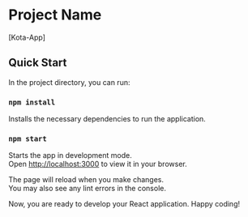 # Project Name

[Kota-App]

## Quick Start

In the project directory, you can run:

### `npm install`

Installs the necessary dependencies to run the application.

### `npm start`

Starts the app in development mode.\
Open [http://localhost:3000](http://localhost:3000) to view it in your browser.

The page will reload when you make changes.\
You may also see any lint errors in the console.

Now, you are ready to develop your React application. Happy coding!


